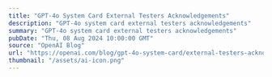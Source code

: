 ```yaml
---
title: "GPT-4o System Card External Testers Acknowledgements"
description: "GPT-4o system card external testers acknowledgements"
summary: "GPT-4o system card external testers acknowledgements"
pubDate: "Thu, 08 Aug 2024 10:00:00 GMT"
source: "OpenAI Blog"
url: "https://openai.com/blog/gpt-4o-system-card/external-testers-acknowledgements"
thumbnail: "/assets/ai-icon.png"
---
```


